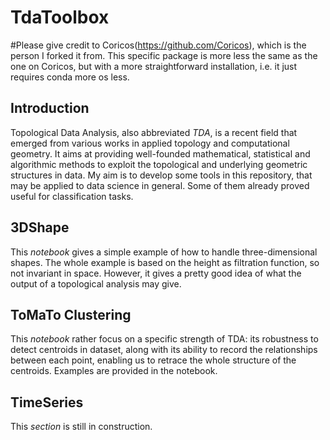 # TdaToolbox 

#Please give credit to Coricos(https://github.com/Coricos), which is the person I forked it from. This specific package is more less the same as the one on Coricos, but with a more straightforward installation, i.e. it just requires conda more os less. 

## Introduction

Topological Data Analysis, also abbreviated *TDA*, is a recent field that emerged from various works in applied topology and computational geometry. It aims at providing well-founded mathematical, statistical and algorithmic methods to exploit the topological and underlying geometric structures in data. My aim is to develop some tools in this repository, that may be applied to data science in general. Some of them already proved useful for classification tasks.

## 3DShape

This _notebook_ gives a simple example of how to handle three-dimensional shapes. The whole example is based on the height as filtration function, so not invariant in space. However, it gives a pretty good idea of what the output of a topological analysis may give.

## ToMaTo Clustering

This _notebook_ rather focus on a specific strength of TDA: its robustness to detect centroids in dataset, along with its ability to record the relationships between each point, enabling us to retrace the whole structure of the centroids. Examples are provided in the notebook.

## TimeSeries

This _section_ is still in construction.
